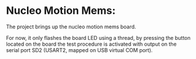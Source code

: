 Nucleo Motion Mems:
====

The project brings up the nucleo motion mems board.

For now, it only flashes the board LED using a thread, by pressing the button located
on the board the test procedure is activated with output on the serial port
SD2 (USART2, mapped on USB virtual COM port).

